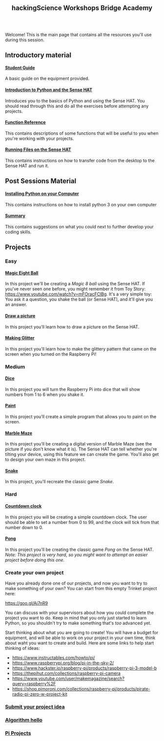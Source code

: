 <h2 align = "center"> hackingScience Workshops Bridge Academy </h2>

<br><br>

Welcome! This is the main page that contains all the resources you'll use during this session. 


## Introductory material

#### [Student Guide](./docs/student_guide.md)

A basic guide on the equipment provided. 

#### [Introduction to Python and the Sense HAT](./docs/sense_hat_intro.md)

Introduces you to the basics of Python and using the Sense HAT. You should
read through this and do all the exercises before attempting any projects.

#### [Function Reference](./docs/function_reference.md)

This contains descriptions of some functions that will be useful to you
when you're working with your projects.

#### [Running Files on the Sense HAT](./docs/running_files_on_the_sense_hat.md)

This contains instructions on how to transfer code from the desktop to the Sense HAT and run it.

## Post Sessions Material

#### [Installing Python on your Computer](./docs/guide_to_installing_python.md)
This contains instructions on how to install python 3 on your own computer

#### [Summary](./docs/what_you_have_learnt.md)
This contains suggestions on what you could next to further develop your coding skills.

## Projects


### Easy

#### [Magic Eight Ball](./docs/magic_eight_ball.md)

In this project we'll be creating a *Magic 8 ball* using the Sense HAT. If you've never seen one
before, you might remember it from Toy Story: <a href="https://www.youtube.com/watch?v=mFOracFClBg">https://www.youtube.com/watch?v=mFOracFClBg</a>. It's a very simple toy: You ask it a question, you shake the ball (or Sense HAT),
and it'll give you an answer.

#### [Draw a picture](./docs/draw_a_picture_project.md)

In this project you'll learn how to draw a picture on the Sense HAT.

#### [Making Glitter](./docs/glitter.md)

In this project you'll learn how to make the glittery pattern that came on the screen when you turned on the Raspberry Pi!

### Medium

#### [Dice](./docs/Dice.md)
In this project you will turn the Raspberry Pi into dice that will show numbers from 1 to 6 when you shake it.

#### [Paint](./docs/paint_project.md)

In this project you'll create a simple program that allows you to paint on the
screen.

#### [Marble Maze](./docs/marble_maze_project.md)

In this project you'll be creating a digital version of Marble Maze (see the
  picture if you don't know what it is).
The Sense HAT can tell whether you're tilting your device, using this feature
we can create the game. You'll also get to design your own maze in this
project.

#### [Snake](./docs/snake_project.md)

In this project, you'll recreate the classic game *Snake*.

### Hard

#### [Countdown clock](./docs/countdown_clock_project.md)

In this project you will be creating a simple countdown clock. The user should
be able to set a number from 0 to 99, and the clock will tick from that number
down to 0.

#### [Pong](./docs/pong_project.md)

In this project you'll be creating the classic game _Pong_ on the Sense HAT.
*Note: This project is very hard, so you might want to attempt an easier project
before doing this one.*



### Create your own project

Have you already done one of our projects, and now you want to try to make something of your own? You can start from this empty Trinket project here:

<a href="https://goo.gl/Ai7nR9" target="_blank">https://goo.gl/Ai7nR9</a>

You can discuss with your supervisors about how you could complete the project you want to do. Keep in mind
that you only just started to learn Python, so you shouldn't try to make something that's *too* advanced yet.

Start thinking about what you are going to create! You will have a budget for equipment, and will be able to work on your project in your own time, think about waht you want to create and build. Here are some links to help start thinking of ideas: 

* <a href="https://www.instructables.com/howto/pi/" target="_blank">https://www.instructables.com/howto/pi/</a>
* <a href="https://www.raspberrypi.org/blog/pi-in-the-sky-2/" target="_blank">https://www.raspberrypi.org/blog/pi-in-the-sky-2/</a>
* <a href="https://www.hackster.io/raspberry-pi/products/raspberry-pi-3-model-b" target="_blank">https://www.hackster.io/raspberry-pi/products/raspberry-pi-3-model-b</a>
* <a href="https://thepihut.com/collections/raspberry-pi-camera" target="_blank">https://thepihut.com/collections/raspberry-pi-camera</a> 
* <a href="https://www.youtube.com/user/makemagazine/search?query=raspberry%2F" target="_blank">https://www.youtube.com/user/makemagazine/search?query=raspberry%2F</a>
* <a href="https://shop.pimoroni.com/collections/raspberry-pi/products/pirate-radio-pi-zero-w-project-kit" target="_blank">https://shop.pimoroni.com/collections/raspberry-pi/products/pirate-radio-pi-zero-w-project-kit</a>

### [Submit your project idea](./docs/project_submit.md)

### [Algorithm hello](./docs/bridge_algorithm_session.md) 

### [Pi Projects](./docs/piprojects.md)

